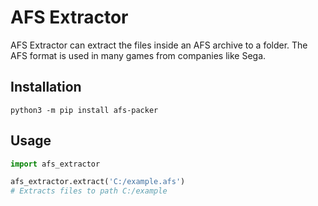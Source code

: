 # AFS Extractor
AFS Extractor can extract the files inside an AFS archive to a folder. The AFS format is used in many games from companies like Sega.

## Installation
`python3 -m pip install afs-packer`

## Usage
```python
import afs_extractor

afs_extractor.extract('C:/example.afs')
# Extracts files to path C:/example
```
